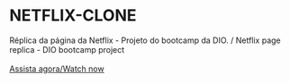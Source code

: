 # NETFLIX-CLONE
Réplica da página da Netflix - Projeto do bootcamp da DIO. / Netflix page replica - DIO bootcamp project
<br> <br>
<a href="https://github.com/viniciusferraza1">Assista agora/Watch now</a>
